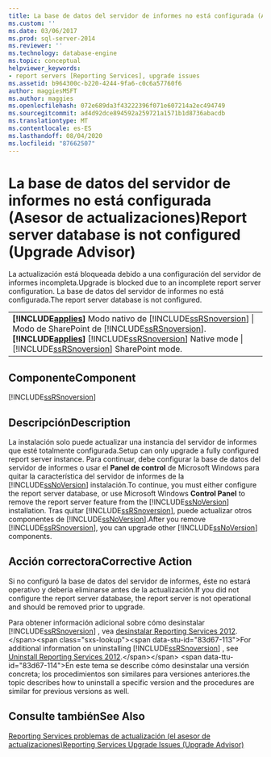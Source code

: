 ```yaml
---
title: La base de datos del servidor de informes no está configurada (Asesor de actualizaciones) | Microsoft Docs
ms.custom: ''
ms.date: 03/06/2017
ms.prod: sql-server-2014
ms.reviewer: ''
ms.technology: database-engine
ms.topic: conceptual
helpviewer_keywords:
- report servers [Reporting Services], upgrade issues
ms.assetid: b964300c-b220-4244-9fa6-c0c6a57760f6
author: maggiesMSFT
ms.author: maggies
ms.openlocfilehash: 072e689da3f43222396f071e607214a2ec494749
ms.sourcegitcommit: ad4d92dce894592a259721a1571b1d8736abacdb
ms.translationtype: MT
ms.contentlocale: es-ES
ms.lasthandoff: 08/04/2020
ms.locfileid: "87662507"
---
```

# <a name="report-server-database-is-not-configured-upgrade-advisor"></a><span data-ttu-id="83d67-102">La base de datos del servidor de informes no está configurada (Asesor de actualizaciones)</span><span class="sxs-lookup"><span data-stu-id="83d67-102">Report server database is not configured (Upgrade Advisor)</span></span>
  <span data-ttu-id="83d67-103">La actualización está bloqueada debido a una configuración del servidor de informes incompleta.</span><span class="sxs-lookup"><span data-stu-id="83d67-103">Upgrade is blocked due to an incomplete report server configuration.</span></span> <span data-ttu-id="83d67-104">La base de datos del servidor de informes no está configurada.</span><span class="sxs-lookup"><span data-stu-id="83d67-104">The report server database is not configured.</span></span>  
  
||  
|-|  
|<span data-ttu-id="83d67-105">**[!INCLUDE[applies](../../includes/applies-md.md)]** Modo nativo de [!INCLUDE[ssRSnoversion](../../includes/ssrsnoversion-md.md)] &#124; Modo de SharePoint de [!INCLUDE[ssRSnoversion](../../includes/ssrsnoversion-md.md)].</span><span class="sxs-lookup"><span data-stu-id="83d67-105">**[!INCLUDE[applies](../../includes/applies-md.md)]**  [!INCLUDE[ssRSnoversion](../../includes/ssrsnoversion-md.md)] Native mode &#124; [!INCLUDE[ssRSnoversion](../../includes/ssrsnoversion-md.md)] SharePoint mode.</span></span>|  
  
## <a name="component"></a><span data-ttu-id="83d67-106">Componente</span><span class="sxs-lookup"><span data-stu-id="83d67-106">Component</span></span>  
 [!INCLUDE[ssRSnoversion](../../includes/ssrsnoversion-md.md)]  
  
## <a name="description"></a><span data-ttu-id="83d67-107">Descripción</span><span class="sxs-lookup"><span data-stu-id="83d67-107">Description</span></span>  
 <span data-ttu-id="83d67-108">La instalación solo puede actualizar una instancia del servidor de informes que esté totalmente configurada.</span><span class="sxs-lookup"><span data-stu-id="83d67-108">Setup can only upgrade a fully configured report server instance.</span></span> <span data-ttu-id="83d67-109">Para continuar, debe configurar la base de datos del servidor de informes o usar el **Panel de control** de Microsoft Windows para quitar la característica del servidor de informes de la [!INCLUDE[ssNoVersion](../../includes/ssnoversion-md.md)] instalación.</span><span class="sxs-lookup"><span data-stu-id="83d67-109">To continue, you must either configure the report server database, or use Microsoft Windows **Control Panel** to remove the report server feature from the [!INCLUDE[ssNoVersion](../../includes/ssnoversion-md.md)] installation.</span></span> <span data-ttu-id="83d67-110">Tras quitar [!INCLUDE[ssRSnoversion](../../includes/ssrsnoversion-md.md)], puede actualizar otros componentes de [!INCLUDE[ssNoVersion](../../includes/ssnoversion-md.md)].</span><span class="sxs-lookup"><span data-stu-id="83d67-110">After you remove [!INCLUDE[ssRSnoversion](../../includes/ssrsnoversion-md.md)], you can upgrade other [!INCLUDE[ssNoVersion](../../includes/ssnoversion-md.md)] components.</span></span>  
  
## <a name="corrective-action"></a><span data-ttu-id="83d67-111">Acción correctora</span><span class="sxs-lookup"><span data-stu-id="83d67-111">Corrective Action</span></span>  
 <span data-ttu-id="83d67-112">Si no configuró la base de datos del servidor de informes, éste no estará operativo y debería eliminarse antes de la actualización.</span><span class="sxs-lookup"><span data-stu-id="83d67-112">If you did not configure the report server database, the report server is not operational and should be removed prior to upgrade.</span></span>  
  
 <span data-ttu-id="83d67-113">Para obtener información adicional sobre cómo desinstalar [!INCLUDE[ssRSnoversion](../../includes/ssrsnoversion-md.md)] , vea [desinstalar Reporting Services 2012](https://technet.microsoft.com/library/hh479745.aspx\(v=sql.11\)).</span><span class="sxs-lookup"><span data-stu-id="83d67-113">For additional information on uninstalling [!INCLUDE[ssRSnoversion](../../includes/ssrsnoversion-md.md)] , see [Uninstall Reporting Services 2012](https://technet.microsoft.com/library/hh479745.aspx\(v=sql.11\)).</span></span> <span data-ttu-id="83d67-114">En este tema se describe cómo desinstalar una versión concreta; los procedimientos son similares para versiones anteriores.</span><span class="sxs-lookup"><span data-stu-id="83d67-114">the topic describes how to uninstall a specific version and the procedures are similar for previous versions as well.</span></span>  
  
## <a name="see-also"></a><span data-ttu-id="83d67-115">Consulte también</span><span class="sxs-lookup"><span data-stu-id="83d67-115">See Also</span></span>  
 [<span data-ttu-id="83d67-116">Reporting Services problemas de actualización &#40;el asesor de actualizaciones&#41;</span><span class="sxs-lookup"><span data-stu-id="83d67-116">Reporting Services Upgrade Issues &#40;Upgrade Advisor&#41;</span></span>](../../../2014/sql-server/install/reporting-services-upgrade-issues-upgrade-advisor.md)  
  
  
